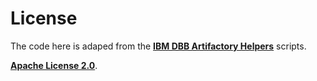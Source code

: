 # License

The code here is adaped from the __[IBM DBB Artifactory Helpers](https://github.com/IBM/dbb/tree/master/Build/PublishLoadModules)__ scripts. 

__[Apache License 2.0](https://github.com/IBM/dbb/blob/master/LICENSE)__.
